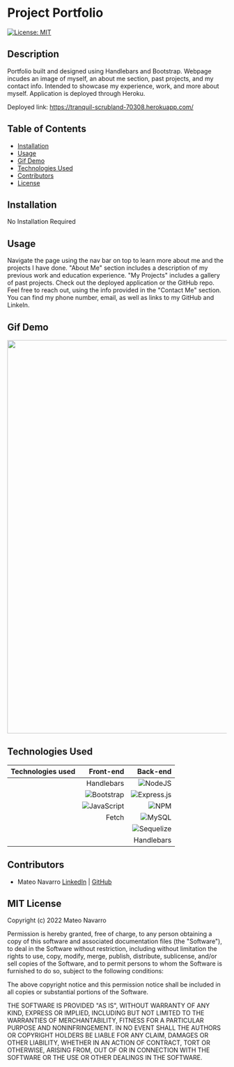 # Project Portfolio
[![License: MIT](https://img.shields.io/badge/License-MIT-yellow.svg)](https://opensource.org/licenses/MIT)

## Description
Portfolio built and designed using Handlebars and Bootstrap. Webpage incudes an image of myself, an about me section, past projects, and my contact info. Intended to showcase my experience, work, and more about myself. Application is deployed through Heroku.

Deployed link: https://tranquil-scrubland-70308.herokuapp.com/


## Table of Contents
* [Installation](#installation)
* [Usage](#usage)
* [Gif Demo](#gif-demo)
* [Technologies Used](#technologies-used)
* [Contributors](#contributors)
* [License](#license)


## Installation
No Installation Required


## Usage

Navigate the page using the nav bar on top to learn more about me and the projects I have done.  "About Me" section includes a description of my previous work and education experience. "My Projects" includes a gallery of past projects. Check out the deployed application or the GitHub repo. Feel free to reach out, using the info provided in the "Contact Me" section. You can find my phone number, email, as well as links to my GitHub and LinkeIn.


## Gif Demo

<img src="./public/images/portfolio.gif" width=900px>


## Technologies Used

| Technologies used|Front-end|Back-end|
| -|-:| -:|
||Handlebars|![NodeJS](https://img.shields.io/badge/node.js-6DA55F?style=for-the-badge&logo=node.js&logoColor=white)|
||![Bootstrap](https://img.shields.io/badge/bootstrap-%23563D7C.svg?style=for-the-badge&logo=bootstrap&logoColor=white)|![Express.js](https://img.shields.io/badge/express.js-%23404d59.svg?style=for-the-badge&logo=express&logoColor=%2361DAFB)|
||![JavaScript](https://img.shields.io/badge/javascript-%23323330.svg?style=for-the-badge&logo=javascript&logoColor=%23F7DF1E)|![NPM](https://img.shields.io/badge/NPM-%23000000.svg?style=for-the-badge&logo=npm&logoColor=white)|
||Fetch|![MySQL](https://img.shields.io/badge/mysql-%2300f.svg?style=for-the-badge&logo=mysql&logoColor=white)|
|||![Sequelize](https://img.shields.io/badge/Sequelize-52B0E7?style=for-the-badge&logo=Sequelize&logoColor=white)|
|||Handlebars|


## Contributors
* Mateo Navarro [LinkedIn](https://www.linkedin.com/in/mateonav/) | [GitHub](https://github.com/mateonav98)


## MIT License

Copyright (c) 2022 Mateo Navarro

Permission is hereby granted, free of charge, to any person obtaining a copy
of this software and associated documentation files (the "Software"), to deal
in the Software without restriction, including without limitation the rights
to use, copy, modify, merge, publish, distribute, sublicense, and/or sell
copies of the Software, and to permit persons to whom the Software is
furnished to do so, subject to the following conditions:

The above copyright notice and this permission notice shall be included in all
copies or substantial portions of the Software.

THE SOFTWARE IS PROVIDED "AS IS", WITHOUT WARRANTY OF ANY KIND, EXPRESS OR
IMPLIED, INCLUDING BUT NOT LIMITED TO THE WARRANTIES OF MERCHANTABILITY,
FITNESS FOR A PARTICULAR PURPOSE AND NONINFRINGEMENT. IN NO EVENT SHALL THE
AUTHORS OR COPYRIGHT HOLDERS BE LIABLE FOR ANY CLAIM, DAMAGES OR OTHER
LIABILITY, WHETHER IN AN ACTION OF CONTRACT, TORT OR OTHERWISE, ARISING FROM,
OUT OF OR IN CONNECTION WITH THE SOFTWARE OR THE USE OR OTHER DEALINGS IN THE
SOFTWARE.
